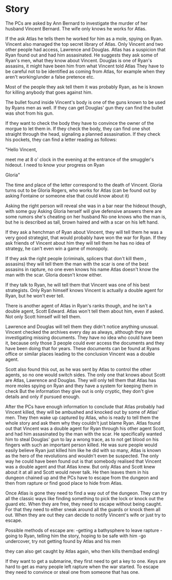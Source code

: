 # Story

The PCs are asked by Ann Bernard to investigate the murder of her husband Vincent Bernard.
The wife only knows he works for Atlas.

If the ask Atlas he tells them he worked for him as a mole, spying on Ryan.
Vincent also managed the top secret library of Atlas. Only Vincent and two other people had access, Lawrence and Douglas.
Atlas has a suspicion that Ryan found out and had him assasinated.
He suggests they ask some of Ryan's men, what they know about Vincent.
Douglas is one of Ryan's assasins, it might have been him from what Vincent told Atlas
They have to be careful not to be identified as coming from Atlas, for example when they aren't working/under a false pretence etc.

Most of the people they ask tell them it was probably Ryan, as he is known for killing anybody that goes against him.

The bullet found inside Vincent's body is one of the guns known to be used by Ryans men as well.
If they can get Douglas' gun they can find the bullet was shot from his gun.

If they want to check the body they have to convince the owner of the morgue to let them in.
If they check the body, they can find one shot straight through the head, signaling a planned assasination.
If they check his pockets, they can find a letter reading as follows:

"Hello Vincent, 

meet me at 8 o' clock in the evening at the entrance of the smuggler's hideout.
I need to know your progress on Ryan

Gloria"

The time and place of the letter correspond to the death of Vincent.
Gloria turns out to be Gloria Rogers, who works for Atlas
(can be found out by asking Fontaine or someone else that could know about it)

Asking the right person will reveal she was in a bar near the hideout though, with some guy 
Asking Gloria herself will give defensive answers
there are some rumors she's cheating on her husband
No one knows who the man is, but he is described as tall, brown haired and with a scar on his left hand.

If they ask a henchman of Ryan about Vincent, they will tell them he was a very good strategist, that would probably have won the war for Ryan.
If they ask friends of Vincent about him they will tell them he has no idea of strategy, he can't even win a game of monopoly.

If they ask the right people (criminals, splicers that don't kill them , assasins) they will tell them the man with the scar is one of the best assasins in rapture, no one even knows his name
Atlas doesn't know the man with the scar. 
Gloria doesn't know either.

If they talk to Ryan, he will tell them that Vincent was one of his best strategists.
Only Ryan himself knows Vincent is actually a double agent for Ryan, but he won't ever tell.

There is another agent of Atlas in Ryan's ranks though, and he isn't a double agent, Scott Edward.
Atlas won't tell them about him, even if asked.
Not only Scott himself will tell them.

Lawrence and Douglas will tell them they didn't notice anything unusual.
Vincent checked the archives every day as always, although they are investigating missing documents.
They have no idea who could have been it, because only those 3 people could ever access the documents and they have been doing that for years.
These documents can be found at Ryans office or similar places leading to the conclusion Vincent was a double agent.

Scott also found this out, as he was sent by Atlas to control the other agents, so no one would switch sides.
The only one that knows about Scott are Atlas, Lawrence and Douglas.
They will only tell them that Atlas has more moles spying on Ryan and they have a system for keeping them in check
But the information they give out is only cryptic, they don't give details and only if pursued enough.

After the PCs have enough information to conclude that Atlas probably had Vincent killed, they will be ambushed and knocked out by some of Atlas' men.
They then wake up captured by Atlas, who is ready to tell them the whole story and ask them why they couldn't just blame Ryan.
Atlas found out that Vincent was a double agent for Ryan through his other agent Scott, and had him assasinated by the man with the scar.
He specifically wanted him to steal Douglas' gun to lay a wrong trace, as to not get blood on his fingers with  such an important person killed.
He was sure people would easily believe Ryan just killed him like he did with so many, Atlas is known as the hero of the revolutions and wouldn't even be suspected.
The only way he could have been found out is that somebody realised that Vincent was a double agent and that Atlas knew.
But only Atlas and Scott knew about it at all and Scott would never talk.
He then leaves them in his dungeon chained up and the PCs have to escape from the dungeon and then from rapture or find good place to hide from Atlas.

Once Atlas is gone they need to find a way out of the dungeon.
They can try all the classic ways like finding something to pick the lock or knock out the guard etc.
When they are free, they need to escape without being caught.
For that they need to either sneak around all the guards or knock them all out.
When they are out they can decide to notify Vincent's wife or just try to escape.

Possible methods of escape are:
-getting a bathysphere to leave rapture
-going to Ryan, telling him the story, hoping to be safe with him
-go undercover, try not getting found by Atlas and his men

they can also get caught by Atlas again, who then kills them(bad ending)

If they want to get a submarine, they first need to get a key to one.
Keys are hard to get as many people left rapture when the war started.
To escape they need to convince or steal one from someone that has one.
